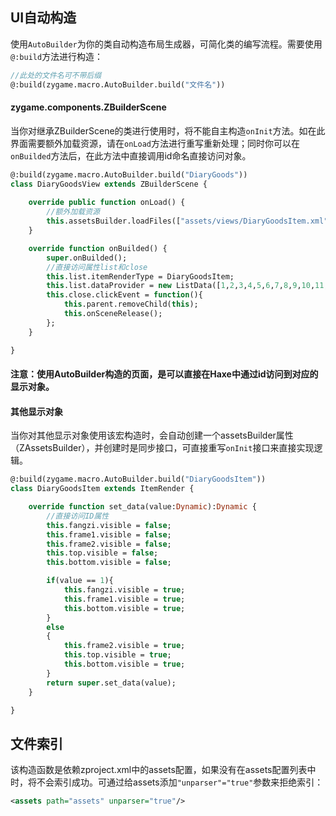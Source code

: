 ## UI自动构造

使用`AutoBuilder`为你的类自动构造布局生成器，可简化类的编写流程。需要使用`@:build`方法进行构造：

```haxe
//此处的文件名可不带后缀
@:build(zygame.macro.AutoBuilder.build("文件名"))
```

#### zygame.components.ZBuilderScene

当你对继承ZBuilderScene的类进行使用时，将不能自主构造`onInit`方法。如在此界面需要额外加载资源，请在`onLoad`方法进行重写重新处理；同时你可以在`onBuilded`方法后，在此方法中直接调用id命名直接访问对象。

```haxe
@:build(zygame.macro.AutoBuilder.build("DiaryGoods"))
class DiaryGoodsView extends ZBuilderScene {
    
    override public function onLoad() {
        //额外加载资源
        this.assetsBuilder.loadFiles(["assets/views/DiaryGoodsItem.xml"]);
    }

    override function onBuilded() {
        super.onBuilded();
        //直接访问属性list和close
        this.list.itemRenderType = DiaryGoodsItem;
        this.list.dataProvider = new ListData([1,2,3,4,5,6,7,8,9,10,11,12,13,14,15,16,17,18,19,20,21,22,23,24,25,26,27,28,29,30]);
        this.close.clickEvent = function(){
            this.parent.removeChild(this);
            this.onSceneRelease();
        };
    }

}
```

#### 注意：使用AutoBuilder构造的页面，是可以直接在Haxe中通过id访问到对应的显示对象。

#### 其他显示对象

当你对其他显示对象使用该宏构造时，会自动创建一个assetsBuilder属性（ZAssetsBuilder），并创建时是同步接口，可直接重写`onInit`接口来直接实现逻辑。

```haxe
@:build(zygame.macro.AutoBuilder.build("DiaryGoodsItem"))
class DiaryGoodsItem extends ItemRender {

    override function set_data(value:Dynamic):Dynamic {
        //直接访问ID属性
        this.fangzi.visible = false;
        this.frame1.visible = false;
        this.frame2.visible = false;
        this.top.visible = false;
        this.bottom.visible = false;

        if(value == 1){
            this.fangzi.visible = true;
            this.frame1.visible = true;
            this.bottom.visible = true;
        }
        else
        {
            this.frame2.visible = true;
            this.top.visible = true;
            this.bottom.visible = true;
        }
        return super.set_data(value);
    }

}
```

## 文件索引

该构造函数是依赖zproject.xml中的assets配置，如果没有在assets配置列表中时，将不会索引成功。可通过给assets添加`"unparser"="true"`参数来拒绝索引：

```xml
<assets path="assets" unparser="true"/>
```

